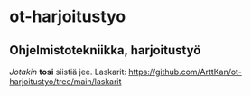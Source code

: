 # ot-harjoitustyo
## Ohjelmistotekniikka, harjoitustyö
_Jotakin_ **tosi** siistiä jee.
Laskarit: https://github.com/ArttKan/ot-harjoitustyo/tree/main/laskarit
